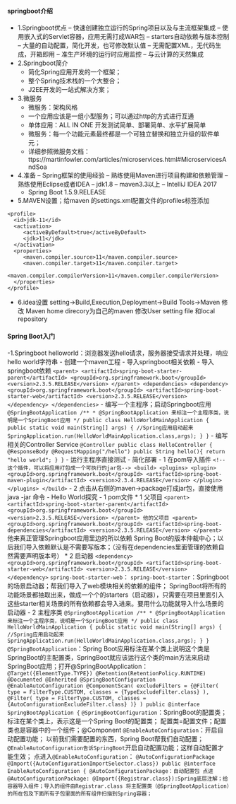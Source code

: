 #### springboot介绍
- 1.Springboot优点
	– 快速创建独立运行的Spring项目以及与主流框架集成
	– 使用嵌入式的Servlet容器，应用无需打成WAR包
	– starters自动依赖与版本控制
	– 大量的自动配置，简化开发，也可修改默认值
	– 无需配置XML，无代码生成，开箱即用
	– 准生产环境的运行时应用监控
	– 与云计算的天然集成
- 2.Springboot简介
	- 简化Spring应用开发的一个框架；
	- 整个Spring技术栈的一个大整合；
	- J2EE开发的一站式解决方案；
- 3.微服务
	- 微服务：架构风格
	- 一个应用应该是一组小型服务；可以通过http的方式进行互通
	- 单体应用：ALL IN ONE   开发测试简单、部署简单、水平扩展简单
	- 微服务：每一个功能元素最终都是一个可独立替换和独立升级的软件单元；
	- 详细参照微服务文档：ttps://martinfowler.com/articles/microservices.html#MicroservicesAndSoa
- 4.准备
	– Spring框架的使用经验
	– 熟练使用Maven进行项目构建和依赖管理
	– 熟练使用Eclipse或者IDEA
	– jdk1.8
	– maven3.3以上
	– IntelliJ IDEA 2017
	- Spring Boot 1.5.9.RELEASE
- 5.MAVEN设置；给maven 的settings.xml配置文件的profiles标签添加
```
<profile>
  <id>jdk-11</id>
  <activation>
     <activeByDefault>true</activeByDefault>
	 <jdk>11</jdk>
  </activation>
  <properties>
     <maven.compiler.source>11</maven.compiler.source>
     <maven.compiler.target>11</maven.compiler.target>
     <maven.compiler.compilerVersion>11</maven.compiler.compilerVersion>
  </properties>
</profile>
```
- 6.idea设置
	setting->Build,Execution,Deployment->Build Tools->Maven
	修改 Maven home direcory为自己的maven
	修改User setting file 和local repository

#### Spring Boot入门
-1.Springboot helloworld：浏览器发送hello请求，服务器接受请求并处理，响应hello world字符串
	- 创建一个maven工程
	- 导入springboot相关依赖
	- 导入springboot依赖
	```
				<parent>
			        <artifactId>spring-boot-starter-parent</artifactId>
			        <groupId>org.springframework.boot</groupId>
			        <version>2.3.5.RELEASE</version>
			    </parent>
			    <dependencies>
			        <dependency>
			            <groupId>org.springframework.boot</groupId>
			            <artifactId>spring-boot-starter-web</artifactId>
			            <version>2.3.5.RELEASE</version>
			        </dependency>
			    </dependencies>
	```
	- 编写一个主程序；启动Springboot应用
	```
				@SpringBootApplication
				/**
				 * @SpringBootApplication 来标注一个主程序类，说明是一个SpringBoot应用
				 */
				public class HelloWorldMainApplication {
				    public static void main(String[] args) {
				        //Spring应用启动起来
				        SpringApplication.run(HelloWorldMainApplication.class,args);
				    }
				}
	```
	- 编写相关的Controller Service
	```
				@Controller
				public class HelloController {
				    @ResponseBody
				    @RequestMapping("/hello")
				    public String hello(){
				        return "hello world";
				    }
				}
	```
	- 运行主程序直接测试
	- 简化部署
		- 1 在pom导入插件
		```
					<!--这个插件，可以将应用打包成一个可执行的jar包-->
				    <build>
				        <plugins>
				            <plugin>
				                <groupId>org.springframework.boot</groupId>
				                <artifactId>spring-boot-maven-plugin</artifactId>
				                <version>2.3.4.RELEASE</version>
				            </plugin>
				        </plugins>
				    </build>
		```
		- 2 点击从右侧的maven->package打成jar包，直接使用java -jar 命令
	- Hello World探究
		- 1 pom文件
			* 1 父项目
			```
						<parent>
					        <artifactId>spring-boot-starter-parent</artifactId>
					        <groupId>org.springframework.boot</groupId>
					        <version>2.3.5.RELEASE</version>
					     </parent>
					     他的父项目
					    <parent>
						    <groupId>org.springframework.boot</groupId>
						    <artifactId>spring-boot-dependencies</artifactId>
						    <version>2.3.5.RELEASE</version>
						</parent>
			```
				他来真正管理Springboot应用里边的所以依赖
				Spring Boot的版本仲裁中心；以后我们导入依赖默认是不需要写版本；（没有在dependencies里面管理的依赖自然需要声明版本号）
			* 2 启动器
			```
						<dependency>
				            <groupId>org.springframework.boot</groupId>
				            <artifactId>spring-boot-starter-web</artifactId>
				            <version>2.3.5.RELEASE</version>
				        </dependency>
			```
				        `spring-boot-starter-web`：
				        	`spring-boot-starter`：Springboot的场景启动器；帮我们导入了web模块相关的依赖的组件；
				        SpringBoot将所有的功能场景都抽取出来，做成一个个的starters（启动器），只需要在项目里面引入这些starter相关场景的所有依赖都会导入进来。要用什么功能就导入什么场景的启动器
		- 2 主程序类
		```
						@SpringBootApplication
						/**
						 * @SpringBootApplication 来标注一个主程序类，说明是一个SpringBoot应用
						 */
						public class HelloWorldMainApplication {
						    public static void main(String[] args) {
						        //Spring应用启动起来
						        SpringApplication.run(HelloWorldMainApplication.class,args);
						    }
						}
		```
			`@SpringBootApplication`：Spring Boot应用标注在某个类上说明这个类是SpringBoot的主配置类，SpringBoot就应该运行这个类的main方法来启动SpringBoot应用；打开@SpringBootApplication：
			```
						@Target({ElementType.TYPE})
						@Retention(RetentionPolicy.RUNTIME)
						@Documented
						@Inherited
						@SpringBootConfiguration
						@EnableAutoConfiguration
						@ComponentScan(
						    excludeFilters = {@Filter(
						    type = FilterType.CUSTOM,
						    classes = {TypeExcludeFilter.class}
						), @Filter(
						    type = FilterType.CUSTOM,
						    classes = {AutoConfigurationExcludeFilter.class}
						)}
						)
						public @interface SpringBootApplication {
			```
			`@SpringBootConfiguration`：SpringBoot的配置类；
				标注在某个类上，表示这是一个Spring Boot的配置类；
				配置类=配置文件；配置类也是容器中的一个组件；@Component
			`@EnableAutoConfiguration`：开启自动配置功能；
				以前我们需要配置的东西，Spring Boot帮我们自动配置；`@EnableAutoConfiguration告诉SpringBoot`开启自动配置功能；这样自动配置才能生效；
				点进入`@EnableAutoConfiguration`：
				```
					@AutoConfigurationPackage
					@Import({AutoConfigurationImportSelector.class})
					public @interface EnableAutoConfiguration {
						@AutoConfigurationPackage：自动配置包
						点进@AutoConfigurationPackage:
						@Import({Registrar.class}):Spring底层注解；给容器导入组件；导入的组件由Registrar.class
							将主配置类（@SpringBootApplication）的所在包及下面所有子包里面的所有组件扫描到Spring容器；
				```

​						
​							







  